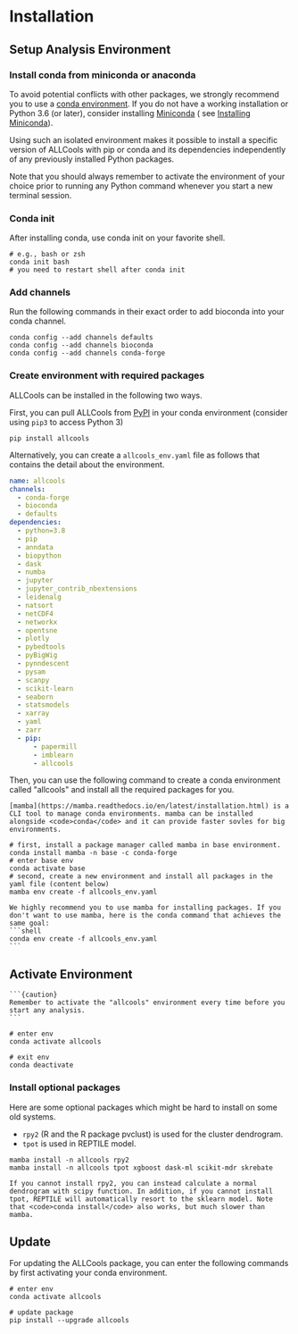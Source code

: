 # Installation

## Setup Analysis Environment

### Install conda from miniconda or anaconda

To avoid potential conflicts with other packages, we strongly recommend you to use
a [conda environment](https://www.anaconda.com/products/individual). If you do not have a working installation or Python
3.6 (or later), consider installing [Miniconda](https://docs.conda.io/en/latest/miniconda.html) (
see [Installing Miniconda](https://docs.conda.io/projects/conda/en/latest/user-guide/install/linux.html)).

Using such an isolated environment makes it possible to install a specific version of ALLCools with pip or conda and its
dependencies independently of any previously installed Python packages.

Note that you should always remember to activate the environment of your choice prior to running any Python command
whenever you start a new terminal session.

### Conda init

After installing conda, use conda init on your favorite shell.

```shell
# e.g., bash or zsh
conda init bash
# you need to restart shell after conda init
```

### Add channels

Run the following commands in their exact order to add bioconda into your conda channel.

```shell
conda config --add channels defaults
conda config --add channels bioconda
conda config --add channels conda-forge
```

### Create environment with required packages

ALLCools can be installed in the following two ways.

First, you can pull ALLCools from [PyPI](https://pypi.org/project/allcools/) in your conda environment (consider
using <code>pip3</code> to access Python 3)

```shell
pip install allcools
```

Alternatively, you can create a `allcools_env.yaml` file as follows that contains the detail about the environment.

```yaml
name: allcools
channels:
  - conda-forge
  - bioconda
  - defaults
dependencies:
  - python=3.8
  - pip
  - anndata
  - biopython
  - dask
  - numba
  - jupyter
  - jupyter_contrib_nbextensions
  - leidenalg
  - natsort
  - netCDF4
  - networkx
  - opentsne
  - plotly
  - pybedtools
  - pyBigWig
  - pynndescent
  - pysam
  - scanpy
  - scikit-learn
  - seaborn
  - statsmodels
  - xarray
  - yaml
  - zarr
  - pip:
      - papermill
      - imblearn
      - allcools
```

Then, you can use the following command to create a conda environment called "allcools" and install all the required
packages for you.

````{note}
[mamba](https://mamba.readthedocs.io/en/latest/installation.html) is a CLI tool to manage conda environments. mamba can be installed alongside <code>conda</code> and it can provide faster sovles for big environments.  
````

```shell
# first, install a package manager called mamba in base environment.
conda install mamba -n base -c conda-forge
# enter base env
conda activate base
# second, create a new environment and install all packages in the yaml file (content below)
mamba env create -f allcools_env.yaml
```

````{tip}
We highly recommend you to use mamba for installing packages. If you don't want to use mamba, here is the conda command that achieves the same goal:
```shell
conda env create -f allcools_env.yaml
```
````

## Activate Environment

````{margin}
```{caution}
Remember to activate the "allcools" environment every time before you start any analysis.
```
````

```shell
# enter env
conda activate allcools

# exit env
conda deactivate
```

### Install optional packages

Here are some optional packages which might be hard to install on some old systems.

- <code>rpy2</code> (R and the R package pvclust) is used for the cluster dendrogram.
- <code>tpot</code> is used in REPTILE model.

```shell
mamba install -n allcools rpy2
mamba install -n allcools tpot xgboost dask-ml scikit-mdr skrebate
```

````{note}
If you cannot install rpy2, you can instead calculate a normal dendrogram with scipy function. In addition, if you cannot install tpot, REPTILE will automatically resort to the sklearn model. Note that <code>conda install</code> also works, but much slower than mamba. 
````

## Update

For updating the ALLCools package, you can enter the following commands by first activating your conda environment.

```shell
# enter env
conda activate allcools

# update package
pip install --upgrade allcools
```

